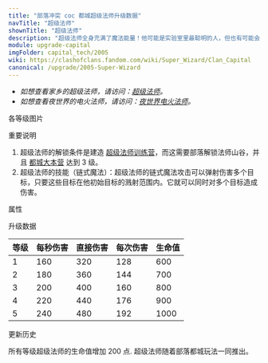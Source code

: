 ```yaml
---
title: "部落冲突 coc 都城超级法师升级数据"
navTitle: "超级法师"
shownTitle: "超级法师"
description: "超级法师全身充满了魔法能量！他可能是实验室里最聪明的人，但也有可能会把实验室炸上天。"
module: upgrade-capital
imgFolder: capital_tech/2005
wiki: https://clashofclans.fandom.com/wiki/Super_Wizard/Clan_Capital
canonical: /upgrade/2005-Super-Wizard
---
```


- *如想查看家乡的超级法师，请访问：[超级法师](/upgrade/0609-Super-Wizard)。*
- *如想查看夜世界的电火法师，请访问：[夜世界电火法师](/upgrade/100b-Electrofire-Wizard)。*

<UnitInfo :folder="$frontmatter.imgFolder" imgSrc="Super_Wizard_info.png" :imgAlt="$frontmatter.navTitle" :description="$frontmatter.description" />

<SmallTitle>各等级图片</SmallTitle>

<Panel>
    <UnitImgGroup :folder="$frontmatter.imgFolder">
        <UnitImg imgTitle="所有等级" imgSrc="Super_Wizard1.png" />
    </UnitImgGroup>
</Panel>

<SmallTitle>重要说明</SmallTitle>

1. 超级法师的解锁条件是建造 [超级法师训练营](/upgrade/2345-Super-Wizard-Barracks)，而这需要部落解锁法师山谷，并且 [都城大本营](/upgrade/2400-Capital-Hall) 达到 3 级。
2. 超级法师的技能（链式魔法）：超级法师的链式魔法攻击可以弹射伤害多个目标，只要这些目标在他初始目标的溅射范围内。它就可以同时对多个目标造成伤害。

<SmallTitle>属性</SmallTitle>

<UnitProperties>
    <UnitProperty pKey="部队类型" pValue="地面远程单位" />
    <UnitProperty pKey="攻击偏好" pValue="无" />
    <UnitProperty pKey="伤害类型" pValue="链式伤害" />
    <UnitProperty pKey="攻击的目标" pValue="地面和空中目标" />
    <UnitProperty pKey="配兵人口" pValue="10" />
    <UnitProperty pKey="防守人口" pValue="10" />
    <UnitProperty pKey="移动速度" pValue="1.6 格/秒" />
    <UnitProperty pKey="攻击速度" pValue="2 秒/次" />
    <UnitProperty pKey="攻击距离" pValue="2.5 格" />
    <UnitProperty pKey="连锁距离" pValue="2.25 格" />
    <UnitProperty pKey="最大目标数量" pValue="10 (含初始目标)" />
    <UnitProperty pKey="连锁延迟" pValue="0.128 秒" />
    <UnitProperty pKey="连锁后保留的伤害" pValue="40% (除初始目标外均保留 40% 伤害)" />
</UnitProperties>

<SmallTitle>升级数据</SmallTitle>

<UnitTable>

| 等级 | 每秒伤害 | 直接伤害 | 每次伤害 | 生命值 |
| ---- |  ----   |  ----   |   ----  |  ----  |
|   1  |   160   |   320   |    128  |   600  |
|   2  |   180   |   360   |    144  |   700  |
|   3  |   200   |   400   |    160  |   800  |
|   4  |   220   |   440   |    176  |   900  |
|   5  |   240   |   480   |    192  |  1000  |
</UnitTable>

<SmallTitle>更新历史</SmallTitle>

<Timeline>
    <TimelineItem date="2022/06/30">
        <TimelineRow>所有等级超级法师的生命值增加 200 点.</TimelineRow>
    </TimelineItem>
    <TimelineItem date="2022/05/02">
        <TimelineRow>超级法师随着部落都城玩法一同推出。</TimelineRow>
    </TimelineItem>
    <TimelineItem :historyBottom="true" />
</Timeline>